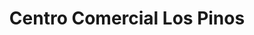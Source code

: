 ---
title: "Centro Comercial Los Pinos"
url: /chorrillos/centro-comercial-los-pinos/
shop: centro comercial
---